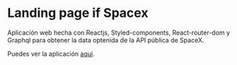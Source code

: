 # Landing page if Spacex

Aplicación web hecha con Reactjs, Styled-components, React-router-dom y Graphql para obtener la data optenida de la API pública de SpaceX.

Puedes ver la aplicación [aquí](https://pruebatecnicaneilalvarez.netlify.app/ "aquí").
